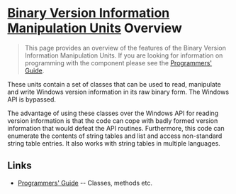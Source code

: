 # [Binary Version Information Manipulation Units](../index.md) Overview

> This page provides an overview of the features of the Binary Version Information Manipulation Units. If you are looking for information on programming with the component please see the [Programmers' Guide](./API.md).

These units contain a set of classes that can be used to read, manipulate and write Windows version information in its raw binary form. The Windows API is bypassed.

The advantage of using these classes over the Windows API for reading version information is that the code can cope with badly formed version information that would defeat the API routines. Furthermore, this code can enumerate the contents of string tables and list and access non-standard string table entries. It also works with string tables in multiple languages.

## Links

* [Programmers' Guide](./API.md) -- Classes, methods etc.
